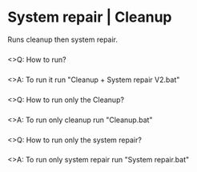 # System repair | Cleanup
Runs cleanup then system repair.
###
###
<>Q: How to run?
###
###
<>A: To run it run "Cleanup + System repair  V2.bat"
###
###
<>Q: How to run only the Cleanup?
###
###
<>A: To run only cleanup run "Cleanup.bat"
###
###
<>Q: How to run only the system repair?
###
###
<>A: To run only system repair run "System repair.bat"
